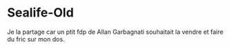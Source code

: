 # Sealife-Old
 Je la partage car un ptit fdp de Allan Garbagnati souhaitait la vendre et faire du fric sur mon dos.
